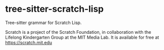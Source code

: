 # tree-sitter-scratch-lisp

Tree-sitter grammar for Scratch Lisp.

Scratch is a project of the Scratch Foundation, in collaboration with the
Lifelong Kindergarten Group at the MIT Media Lab. It is available for free at
<https://scratch.mit.edu>

